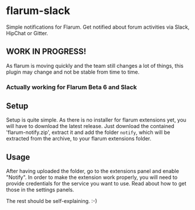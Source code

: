 # flarum-slack

Simple notifications for Flarum. Get notified about forum activities via Slack, HipChat or Gitter.

## WORK IN PROGRESS!

As flarum is moving quickly and the team still changes a lot of things, this plugin may change and not be stable from time to time.

### Actually working for Flarum Beta 6 and Slack

## Setup

Setup is quite simple. As there is no installer for flarum extensions yet, you will have to download the latest release. Just download the contained 'flarum-notify.zip', extract it and add the folder `notify`, which will be extracted from the archive, to your flarum extensions folder.

## Usage

After having uploaded the folder, go to the extensions panel and enable "Notify". In order to make the extension work properly, you will need to provide credentials for the service you want to use. Read about how to get those in the settings panels.

The rest should be self-explaining. :-)
